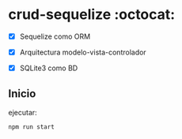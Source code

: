 # crud-sequelize :octocat:

- [x] Sequelize como ORM

- [x] Arquitectura modelo-vista-controlador

- [x] SQLite3 como BD

## Inicio

ejecutar:

```
npm run start
```
